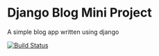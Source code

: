 # Django Blog Mini Project 

A simple blog app written using django

[![Build Status](https://travis-ci.org/GILLIANMCD/django-blog.svg?branch=master)](https://travis-ci.org/GILLIANMCD/django-blog)
